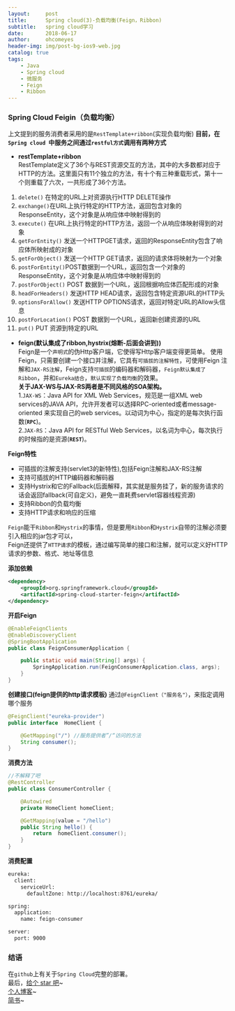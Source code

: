 ```yaml
---
layout:     post
title:      Spring cloud(3)-负载均衡(Feign，Ribbon)
subtitle:   spring cloud学习
date:       2018-06-17
author:     ohcomeyes
header-img: img/post-bg-ios9-web.jpg
catalog: true
tags:
    - Java
    - Spring cloud
    - 微服务
    - Feign
    - Ribbon
---
```

### Spring Cloud Feigin（负载均衡）
上文提到的服务消费者采用的是`RestTemplate+ribbon`(实现负载均衡)
**目前，在`Spring cloud `中服务之间通过`restful方式`调用有两种方式**
* **restTemplate+ribbon**  
RestTemplate定义了36个与REST资源交互的方法，其中的大多数都对应于HTTP的方法。这里面只有11个独立的方法，有十个有三种重载形式，第十一个则重载了六次，一共形成了36个方法。  
1. `delete()` 在特定的URL上对资源执行HTTP DELETE操作
2. `exchange()`在URL上执行特定的HTTP方法，返回包含对象的ResponseEntity，这个对象是从响应体中映射得到的
3. `execute()` 在URL上执行特定的HTTP方法，返回一个从响应体映射得到的对象
4. `getForEntity()` 发送一个HTTPGET请求，返回的ResponseEntity包含了响应体所映射成的对象
5. `getForObject()` 发送一个HTTP GET请求，返回的请求体将映射为一个对象
6. `postForEntity()`POST数据到一个URL，返回包含一个对象的ResponseEntity，这个对象是从响应体中映射得到的
7. `postForObject()` POST 数据到一个URL，返回根据响应体匹配形成的对象
8. `headForHeaders()` 发送HTTP HEAD请求，返回包含特定资源URL的HTTP头
9. `optionsForAllow()` 发送HTTP OPTIONS请求，返回对特定URL的Allow头信息
10. `postForLocation()` POST 数据到一个URL，返回新创建资源的URL
11. `put()` PUT 资源到特定的URL
* **feign(默认集成了ribbon,hystrix(熔断-后面会讲到))**  
Feign是一个`声明式`的伪Http客户端，它使得写Http客户端变得更简单。
使用Feign，只需要创建一个接口并注解，它具有`可插拔的注解特性`，可使用Feign 注解和`JAX-RS注解`，Feign支持`可插拔`的编码器和解码器，`Feign默认集成了Ribbon`，并和`Eureka结合`，`默认实现了负载均衡`的效果。  
**关于JAX-WS与JAX-RS两者是不同风格的SOA架构。**  
1.`JAX-WS`：Java API for XML Web Services，规范是一组XML web services的JAVA API，允许开发者可以选择RPC-oriented或者message-oriented 来实现自己的web services。以动词为中心，指定的是每次执行函数(**`RPC`**)。  
2.`JAX-RS`：Java API for RESTful Web Services，以名词为中心，每次执行的时候指的是资源(**`REST`**)。

**Feign特性**
* 可插拔的注解支持(servlet3的新特性),包括Feign注解和JAX-RS注解
* 支持可插拔的HTTP编码器和解码器
* 支持Hystrix和它的Fallback(后面解释，其实就是服务挂了，新的服务请求的话会返回fallback(可自定义)，避免一直耗费servlet容器线程资源)
* 支持Ribbon的负载均衡
* 支持HTTP请求和响应的压缩

`Feign`能干`Ribbon`和`Hystrix`的事情，但是要用`Ribbon`和`Hystrix`自带的注解必须要引入相应的jar包才可以，  
Feign还提供了`HTTP请求`的模板，通过编写简单的接口和注解，就可以定义好HTTP请求的参数、格式、地址等信息

**添加依赖**
```xml
<dependency>
	<groupId>org.springframework.cloud</groupId>
	<artifactId>spring-cloud-starter-feign</artifactId>
</dependency>
```
**开启Feign**
```java
@EnableFeignClients
@EnableDiscoveryClient
@SpringBootApplication
public class FeignConsumerApplication {

	public static void main(String[] args) {
		SpringApplication.run(FeignConsumerApplication.class, args);
	}
}
```
**创建接口(feign提供的http请求模板)**
通过`@FeignClient（"服务名"）`，来指定调用哪个服务
```java
@FeignClient("eureka-provider")
public interface  HomeClient {

    @GetMapping("/") //服务提供者”/“访问的方法
    String consumer();
}
```
**消费方法**
```java
//不解释了吧
@RestController
public class ConsumerController {

    @Autowired
    private HomeClient homeClient;

    @GetMapping(value = "/hello")
    public String hello() {
        return  homeClient.consumer();
    }
}
```
**消费配置**
```sh
eureka:
  client:
    serviceUrl:
      defaultZone: http://localhost:8761/eureka/

spring:
  application:
    name: feign-consumer

server:
  port: 9000
```
### 结语
在`github`上有关于`Spring Cloud`完整的部署。  
最后，[给个 star 吧](https://github.com/ohcomeyes/spring-cloud)~  
[个人博客](https://ohcomeyes.github.io)~  
[简书](https://www.jianshu.com/u/299dd40d2451)~  
